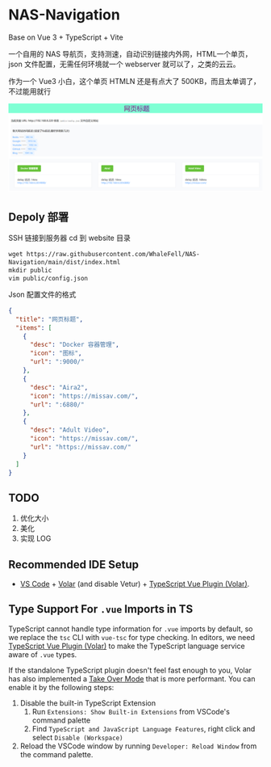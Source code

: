 # NAS-Navigation

Base on Vue 3 + TypeScript + Vite

一个自用的 NAS 导航页，支持测速，自动识别链接内外网，HTML一个单页，json 文件配置，无需任何环境就一个 webserver 就可以了，之类的云云。

作为一个 Vue3 小白，这个单页 HTMLN 还是有点大了 500KB，而且太单调了，不过能用就行

![Look at](public/demo.png)

## Depoly 部署

SSH 链接到服务器 cd 到 website 目录

```shell
wget https://raw.githubusercontent.com/WhaleFell/NAS-Navigation/main/dist/index.html
mkdir public
vim public/config.json
```

Json 配置文件的格式

```json
{
  "title": "网页标题",
  "items": [
    {
      "desc": "Docker 容器管理",
      "icon": "图标",
      "url": ":9000/"
    },
    {
      "desc": "Aira2",
      "icon": "https://missav.com/",
      "url": ":6880/"
    },
    {
      "desc": "Adult Video",
      "icon": "https://missav.com/",
      "url": "https://missav.com/"
    }
  ]
}
```

## TODO

1. 优化大小
2. 美化
3. 实现 LOG

## Recommended IDE Setup

- [VS Code](https://code.visualstudio.com/) + [Volar](https://marketplace.visualstudio.com/items?itemName=Vue.volar) (and disable Vetur) + [TypeScript Vue Plugin (Volar)](https://marketplace.visualstudio.com/items?itemName=Vue.vscode-typescript-vue-plugin).

## Type Support For `.vue` Imports in TS

TypeScript cannot handle type information for `.vue` imports by default, so we replace the `tsc` CLI with `vue-tsc` for type checking. In editors, we need [TypeScript Vue Plugin (Volar)](https://marketplace.visualstudio.com/items?itemName=Vue.vscode-typescript-vue-plugin) to make the TypeScript language service aware of `.vue` types.

If the standalone TypeScript plugin doesn't feel fast enough to you, Volar has also implemented a [Take Over Mode](https://github.com/johnsoncodehk/volar/discussions/471#discussioncomment-1361669) that is more performant. You can enable it by the following steps:

1. Disable the built-in TypeScript Extension
   1. Run `Extensions: Show Built-in Extensions` from VSCode's command palette
   2. Find `TypeScript and JavaScript Language Features`, right click and select `Disable (Workspace)`
2. Reload the VSCode window by running `Developer: Reload Window` from the command palette.
